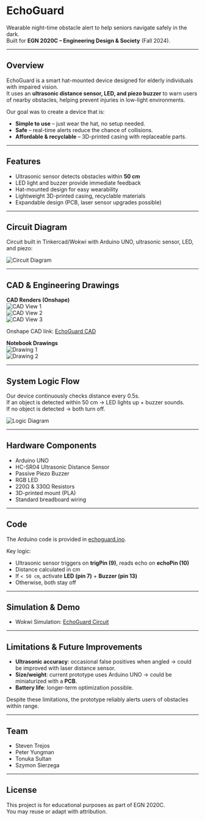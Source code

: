 # EchoGuard

Wearable night-time obstacle alert to help seniors navigate safely in the dark.  
Built for **EGN 2020C – Engineering Design & Society** (Fall 2024).

---

## Overview
EchoGuard is a smart hat-mounted device designed for elderly individuals with impaired vision.  
It uses an **ultrasonic distance sensor, LED, and piezo buzzer** to warn users of nearby obstacles, helping prevent injuries in low-light environments.

Our goal was to create a device that is:
- **Simple to use** – just wear the hat, no setup needed.  
- **Safe** – real-time alerts reduce the chance of collisions.  
- **Affordable & recyclable** – 3D-printed casing with replaceable parts.  

---

## Features
- Ultrasonic sensor detects obstacles within **50 cm**  
- LED light and buzzer provide immediate feedback  
- Hat-mounted design for easy wearability  
- Lightweight 3D-printed casing, recyclable materials  
- Expandable design (PCB, laser sensor upgrades possible)  

---

## Circuit Diagram

Circuit built in Tinkercad/Wokwi with Arduino UNO, ultrasonic sensor, LED, and piezo:

![Circuit Diagram](assets/circuit.png)  

---

## CAD & Engineering Drawings

**CAD Renders (Onshape)**  
![CAD View 1](assets/CAD1.png)  
![CAD View 2](assets/CAD2.jpg)  
![CAD View 3](assets/CAD3.jpg)  

Onshape CAD link: [EchoGuard CAD](https://cad.onshape.com/documents/f8a072819d4efed5e4eada95/w/a9f80a0febac5b87d37619c0/e/f2e79e53a91569b659359e4b)

**Notebook Drawings**  
![Drawing 1](assets/drawing.png)  
![Drawing 2](assets/drawing_2.png)  

---

## System Logic Flow

Our device continuously checks distance every 0.5s.  
If an object is detected within 50 cm → LED lights up + buzzer sounds.  
If no object is detected → both turn off.  

![Logic Diagram](assets/logic.jpg)  

---

## Hardware Components
- Arduino UNO  
- HC-SR04 Ultrasonic Distance Sensor  
- Passive Piezo Buzzer  
- RGB LED  
- 220Ω & 330Ω Resistors  
- 3D-printed mount (PLA)  
- Standard breadboard wiring  

---

## Code
The Arduino code is provided in [echoguard.ino](echoguard.ino).  

Key logic:
- Ultrasonic sensor triggers on **trigPin (9)**, reads echo on **echoPin (10)**  
- Distance calculated in cm  
- If `< 50 cm`, activate **LED (pin 7)** + **Buzzer (pin 13)**  
- Otherwise, both stay off  

---

## Simulation & Demo
- Wokwi Simulation: [EchoGuard Circuit](https://wokwi.com/projects/416310596585245697)  

---

## Limitations & Future Improvements
- **Ultrasonic accuracy**: occasional false positives when angled → could be improved with laser distance sensor.  
- **Size/weight**: current prototype uses Arduino UNO → could be miniaturized with a **PCB**.  
- **Battery life**: longer-term optimization possible.  

Despite these limitations, the prototype reliably alerts users of obstacles within range.

---

## Team
- Steven Trejos  
- Peter Yungman  
- Tonuka Sultan  
- Szymon Sierzega  

---

## License
This project is for educational purposes as part of EGN 2020C.  
You may reuse or adapt with attribution.
